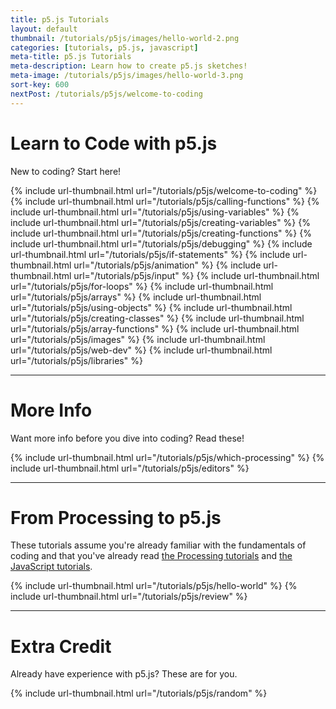 ```yaml
---
title: p5.js Tutorials
layout: default
thumbnail: /tutorials/p5js/images/hello-world-2.png
categories: [tutorials, p5.js, javascript]
meta-title: p5.js Tutorials
meta-description: Learn how to create p5.js sketches!
meta-image: /tutorials/p5js/images/hello-world-3.png
sort-key: 600
nextPost: /tutorials/p5js/welcome-to-coding
---
```


# Learn to Code with p5.js

New to coding? Start here!

{% include url-thumbnail.html url="/tutorials/p5js/welcome-to-coding" %}
{% include url-thumbnail.html url="/tutorials/p5js/calling-functions" %}
{% include url-thumbnail.html url="/tutorials/p5js/using-variables" %}
{% include url-thumbnail.html url="/tutorials/p5js/creating-variables" %}
{% include url-thumbnail.html url="/tutorials/p5js/creating-functions" %}
{% include url-thumbnail.html url="/tutorials/p5js/debugging" %}
{% include url-thumbnail.html url="/tutorials/p5js/if-statements" %}
{% include url-thumbnail.html url="/tutorials/p5js/animation" %}
{% include url-thumbnail.html url="/tutorials/p5js/input" %}
{% include url-thumbnail.html url="/tutorials/p5js/for-loops" %}
{% include url-thumbnail.html url="/tutorials/p5js/arrays" %}
{% include url-thumbnail.html url="/tutorials/p5js/using-objects" %}
{% include url-thumbnail.html url="/tutorials/p5js/creating-classes" %}
{% include url-thumbnail.html url="/tutorials/p5js/array-functions" %}
{% include url-thumbnail.html url="/tutorials/p5js/images" %}
{% include url-thumbnail.html url="/tutorials/p5js/web-dev" %}
{% include url-thumbnail.html url="/tutorials/p5js/libraries" %}

---

# More Info

Want more info before you dive into coding? Read these!

{% include url-thumbnail.html url="/tutorials/p5js/which-processing" %}
{% include url-thumbnail.html url="/tutorials/p5js/editors" %}

---

# From Processing to p5.js

These tutorials assume you're already familiar with the fundamentals of coding and that you've already read [the Processing tutorials](/tutorials/processing/) and [the JavaScript tutorials](/tutorials/javascript/).

{% include url-thumbnail.html url="/tutorials/p5js/hello-world" %}
{% include url-thumbnail.html url="/tutorials/p5js/review" %}

---

# Extra Credit

Already have experience with p5.js? These are for you.

{% include url-thumbnail.html url="/tutorials/p5js/random" %}